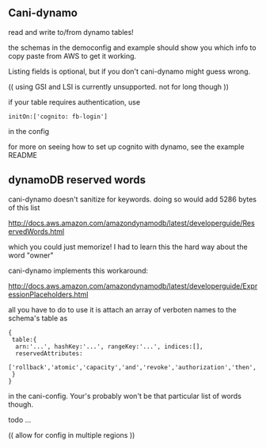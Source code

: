 Cani-dynamo
---

read and write to/from dynamo tables!

the schemas in the democonfig and example should show you which info to copy paste from AWS to get it working.

Listing fields is optional, but if you don't cani-dynamo might guess wrong.

(( using GSI and LSI is currently unsupported. not for long though ))


if your table requires authentication, use

    initOn:['cognito: fb-login']

in the config

for more on seeing how to set up cognito with dynamo, see the example README


dynamoDB reserved words
---

cani-dynamo doesn't sanitize for keywords. doing so would add 5286 bytes of this list

http://docs.aws.amazon.com/amazondynamodb/latest/developerguide/ReservedWords.html

which you could just memorize! I had to learn this the hard way about the word "owner"

cani-dynamo implements this workaround:

http://docs.aws.amazon.com/amazondynamodb/latest/developerguide/ExpressionPlaceholders.html

all you have to do to use it is attach an array of verboten names to the schema's table as 

    {
     table:{
      arn:'...', hashKey:'...', rangeKey:'...', indices:[],
      reservedAttributes:
      ['rollback','atomic','capacity','and','revoke','authorization','then','invalidate','current','exec']
     }
    }

in the cani-config. Your's probably won't be that particular list of words though.


todo
...

(( allow for config in multiple regions ))